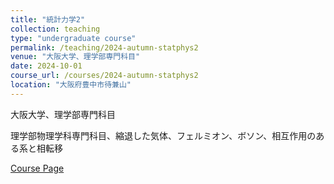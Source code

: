 ```yaml
---
title: "統計力学2"
collection: teaching
type: "undergraduate course"
permalink: /teaching/2024-autumn-statphys2
venue: "大阪大学、理学部専門科目"
date: 2024-10-01
course_url: /courses/2024-autumn-statphys2
location: "大阪府豊中市待兼山"
---
```


大阪大学、理学部専門科目

理学部物理学科専門科目、縮退した気体、フェルミオン、ボソン、相互作用のある系と相転移


<a href='https://stsykw.github.io/courses/2024-autumn-statphys2'>Course Page</a>
